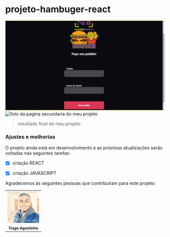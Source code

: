 # projeto-hambuger-react


<img src="./src/assets/codBuger1.png" alt="foto da pagina principal do meu projeto">

<img src="./src/assets/codeBuger2.png" alt="foto da pagina secundaria do meu projeto">

> resultado final do meu projeto .
### Ajustes e melhorias
O projeto ainda está em desenvolvimento e as próximas atualizações serão voltadas nas seguintes tarefas:

- [x] criação REACT
- [x] criação JAVASCRIPT
 







Agradecemos às seguintes pessoas que contribuíram para este projeto:

<table>
  <tr>
    <td align="center">
      <a href="#">
        <img src="./src/assets/foto tiago.jpeg" width="100px;" alt="Foto do Tiago Agositnho no GitHub"/><br>
        <sub>
          <b>Tiago Agostinho</b>
        </sub>
      </a>
    </td>
  </tr>
</table>
